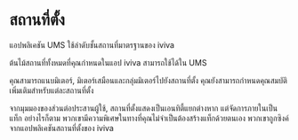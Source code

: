 # สถานที่ตั้ง

แอปพลิเคชัน UMS ใช้ลำดับชั้นสถานที่มาตรฐานของ iviva

ต้นไม้สถานที่ทั้งหมดที่คุณกำหนดในแอป iviva สามารถใช้ได้ใน UMS

คุณสามารถแนบมิเตอร์, มิเตอร์เสมือนและกลุ่มมิเตอร์ไปยังสถานที่ตั้ง คุณยังสามารถกำหนดคุณสมบัติเพิ่มเติมสำหรับแต่ละสถานที่ตั้ง

จากมุมมองของส่วนต่อประสานผู้ใช้, สถานที่ตั้งแสดงเป็นเอนทิตี้แยกต่างหาก แต่จัดการภายในเป็นแท็ก อย่างไรก็ตาม พวกเขามีความพิเศษในทางที่คุณไม่จำเป็นต้องสร้างแท็กด้วยตนเอง พวกเขาถูกซิงค์จากแอปพลิเคชันสถานที่ตั้งของ iviva